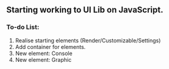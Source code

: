 ## Starting working to UI Lib on JavaScript.

### To-do List:
1. Realise starting elements (Render/Customizable/Settings)
2. Add container for elements.
3. New element: Console
4. New element: Graphic